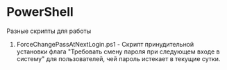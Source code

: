# PowerShell
Разные скрипты для работы

1. ForceChangePassAtNextLogin.ps1 - Скрипт принудительной установки флага "Требовать смену пароля при следующем входе в систему" для пользователей, чей пароль истекает в текущие сутки.
